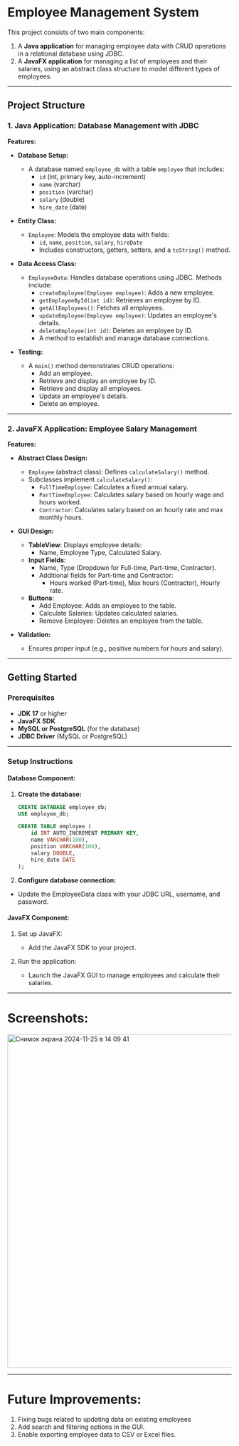 # Employee Management System

This project consists of two main components:

1. A **Java application** for managing employee data with CRUD operations in a relational database using JDBC.  
2. A **JavaFX application** for managing a list of employees and their salaries, using an abstract class structure to model different types of employees.

---

## Project Structure

### 1. Java Application: Database Management with JDBC

**Features:**

- **Database Setup:**
  - A database named `employee_db` with a table `employee` that includes:
    - `id` (int, primary key, auto-increment)
    - `name` (varchar)
    - `position` (varchar)
    - `salary` (double)
    - `hire_date` (date)

- **Entity Class:**
  - `Employee`: Models the employee data with fields:
    - `id`, `name`, `position`, `salary`, `hireDate`
    - Includes constructors, getters, setters, and a `toString()` method.

- **Data Access Class:**
  - `EmployeeData`: Handles database operations using JDBC. Methods include:
    - `createEmployee(Employee employee)`: Adds a new employee.
    - `getEmployeeById(int id)`: Retrieves an employee by ID.
    - `getAllEmployees()`: Fetches all employees.
    - `updateEmployee(Employee employee)`: Updates an employee's details.
    - `deleteEmployee(int id)`: Deletes an employee by ID.
    - A method to establish and manage database connections.

- **Testing:**
  - A `main()` method demonstrates CRUD operations:
    - Add an employee.
    - Retrieve and display an employee by ID.
    - Retrieve and display all employees.
    - Update an employee's details.
    - Delete an employee.

---

### 2. JavaFX Application: Employee Salary Management

**Features:**

- **Abstract Class Design:**
  - `Employee` (abstract class): Defines `calculateSalary()` method.
  - Subclasses implement `calculateSalary()`:
    - `FullTimeEmployee`: Calculates a fixed annual salary.
    - `PartTimeEmployee`: Calculates salary based on hourly wage and hours worked.
    - `Contractor`: Calculates salary based on an hourly rate and max monthly hours.

- **GUI Design:**
  - **TableView**: Displays employee details:
    - Name, Employee Type, Calculated Salary.
  - **Input Fields**:
    - Name, Type (Dropdown for Full-time, Part-time, Contractor).
    - Additional fields for Part-time and Contractor:
      - Hours worked (Part-time), Max hours (Contractor), Hourly rate.
  - **Buttons**:
    - Add Employee: Adds an employee to the table.
    - Calculate Salaries: Updates calculated salaries.
    - Remove Employee: Deletes an employee from the table.

- **Validation:**
  - Ensures proper input (e.g., positive numbers for hours and salary).

---

## Getting Started

### Prerequisites

- **JDK 17** or higher  
- **JavaFX SDK**  
- **MySQL or PostgreSQL** (for the database)  
- **JDBC Driver** (MySQL or PostgreSQL)

---

### Setup Instructions

#### Database Component:

1. **Create the database:**
   ```sql
   CREATE DATABASE employee_db;
   USE employee_db;

   CREATE TABLE employee (
       id INT AUTO_INCREMENT PRIMARY KEY,
       name VARCHAR(100),
       position VARCHAR(100),
       salary DOUBLE,
       hire_date DATE
   );
2. **Configure database connection:**
  - Update the EmployeeData class with your JDBC URL, username, and password.

#### JavaFX Component:

1. Set up JavaFX:
   - Add the JavaFX SDK to your project.

2. Run the application:
   - Launch the JavaFX GUI to manage employees and calculate their salaries.

---

# Screenshots:
<img width="748" alt="Снимок экрана 2024-11-25 в 14 09 41" src="https://github.com/user-attachments/assets/eabed85b-0b5d-4406-8204-a0f41a9d3591">

---

# Future Improvements:

1. Fixing bugs related to updating data on existing employees
2. Add search and filtering options in the GUI.
3. Enable exporting employee data to CSV or Excel files.
